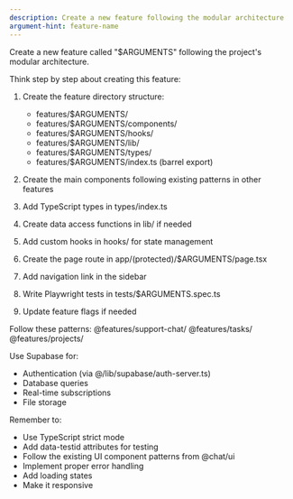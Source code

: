 ```yaml
---
description: Create a new feature following the modular architecture
argument-hint: feature-name
---
```


Create a new feature called "$ARGUMENTS" following the project's modular architecture.

Think step by step about creating this feature:

1. Create the feature directory structure:
   - features/$ARGUMENTS/
   - features/$ARGUMENTS/components/
   - features/$ARGUMENTS/hooks/
   - features/$ARGUMENTS/lib/
   - features/$ARGUMENTS/types/
   - features/$ARGUMENTS/index.ts (barrel export)

2. Create the main components following existing patterns in other features

3. Add TypeScript types in types/index.ts

4. Create data access functions in lib/ if needed

5. Add custom hooks in hooks/ for state management

6. Create the page route in app/(protected)/$ARGUMENTS/page.tsx

7. Add navigation link in the sidebar

8. Write Playwright tests in tests/$ARGUMENTS.spec.ts

9. Update feature flags if needed

Follow these patterns:
@features/support-chat/
@features/tasks/
@features/projects/

Use Supabase for:
- Authentication (via @/lib/supabase/auth-server.ts)
- Database queries
- Real-time subscriptions
- File storage

Remember to:
- Use TypeScript strict mode
- Add data-testid attributes for testing
- Follow the existing UI component patterns from @chat/ui
- Implement proper error handling
- Add loading states
- Make it responsive